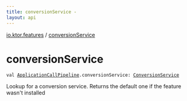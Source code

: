 ```yaml
---
title: conversionService - 
layout: api
---
```


<div class='api-docs-breadcrumbs'><a href="index.html">io.ktor.features</a> / <a href="./conversion-service.html">conversionService</a></div>

# conversionService

<div class="signature"><code><span class="keyword">val </span><a href="../io.ktor.application/-application-call-pipeline/index.html"><span class="identifier">ApplicationCallPipeline</span></a><span class="symbol">.</span><span class="identifier">conversionService</span><span class="symbol">: </span><a href="../io.ktor.util/-conversion-service/index.html"><span class="identifier">ConversionService</span></a></code></div>

Lookup for a conversion service. Returns the default one if the feature wasn't installed

